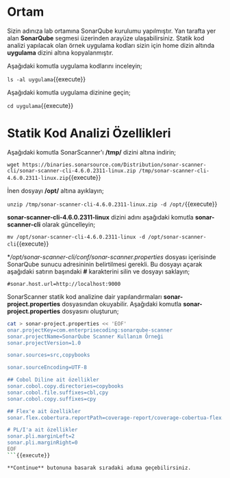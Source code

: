 # Ortam

Sizin adınıza lab ortamına SonarQube kurulumu yapılmıştır. Yan tarafta yer alan **SonarQube** segmesi üzerinden arayüze ulaşabilirsiniz. Statik kod analizi yapılacak olan örnek uygulama kodları sizin için home dizin altında **uygulama** dizini altına kopyalanmıştır.

Aşağıdaki komutla uygulama kodlarını inceleyin;

`ls -al uygulama`{{execute}}

Aşağıdaki komutla uygulama dizinine geçin;

`cd uygulama`{{execute}}

# Statik Kod Analizi Özellikleri

Aşağıdaki komutla SonarScanner'ı **/tmp/** dizini altına indirin;

`wget https://binaries.sonarsource.com/Distribution/sonar-scanner-cli/sonar-scanner-cli-4.6.0.2311-linux.zip /tmp/sonar-scanner-cli-4.6.0.2311-linux.zip`{{execute}}

İnen dosyayı **/opt/** altına ayıklayın;

`unzip /tmp/sonar-scanner-cli-4.6.0.2311-linux.zip -d /opt/`{{execute}}

**sonar-scanner-cli-4.6.0.2311-linux** dizini adını aşağıdaki komutla **sonar-scanner-cli** olarak güncelleyin;

`mv /opt/sonar-scanner-cli-4.6.0.2311-linux -d /opt/sonar-scanner-cli`{{execute}}

**/opt/sonar-scanner-cli/conf/sonar-scanner.properties* dosyası içerisinde SonarQube sunucu adresininin belirtilmesi gerekli. Bu dosyayı açarak aşağıdaki satırın başındaki **#** karakterini silin ve dosyayı saklayın;

`#sonar.host.url=http://localhost:9000`

SonarScanner statik kod analizine dair yapılandırmaları **sonar-project.properties** dosyasından okuyabilir. Aşağıdaki komutla **sonar-project.properties** dosyasını oluşturun;

```bash
cat > sonar-project.properties << 'EOF'
onar.projectKey=com.enterprisecoding:sonarqube-scanner
sonar.projectName=SonarQube Scanner Kullanım Örneği
sonar.projectVersion=1.0

sonar.sources=src,copybooks

sonar.sourceEncoding=UTF-8

## Cobol Diline ait özellikler
sonar.cobol.copy.directories=copybooks
sonar.cobol.file.suffixes=cbl,cpy
sonar.cobol.copy.suffixes=cpy

## Flex'e ait özellikler
sonar.flex.cobertura.reportPath=coverage-report/coverage-cobertua-flex.xml

# PL/I'a ait özellikler
sonar.pli.marginLeft=2
sonar.pli.marginRight=0
EOF
```{{execute}}

**Continue** butonuna basarak sıradaki adıma geçebilirsiniz.
